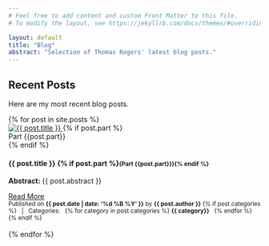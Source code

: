 ```yaml
---
# Feel free to add content and custom Front Matter to this file.
# To modify the layout, see https://jekyllrb.com/docs/themes/#overriding-theme-defaults

layout: default
title: "Blog"
abstract: "Selection of Thomas Rogers' latest blog posts."
---
```

<h2 class="cover-heading">Recent Posts</h2>
<p>Here are my most recent blog posts.</p>
<div class="row">
{% for post in site.posts %}
<div class="card">
    <div class="card-horizontal">
        <div class="img-square-wrapper">
			<a href="{{ post.url }}">
            <img src="{{ './assets/images/' | append: post.lead_image | relative_url }}" alt="{{ post.title }}">
            </a>
            {% if post.part %}<div class="middle-bottom">Part {{post.part}}</div>{% endif %}
        </div>
        <div class="card-body card-body-left">
            <h4>{{ post.title }} {% if post.part %}<small>(Part {{post.part}}){% endif %}</small></h4>
            <p><b>Abstract: </b>{{ post.abstract }}</p>
			<a href="{{ post.url }}" class="btn btn-secondary">Read More</a>
        </div>
    </div>
    <div class="card-footer">
        <small class="text-muted">Published on <b>{{ post.date | date: '%d %B %Y' }}</b> by <b>{{ post.author }}</b>
            {% if post.categories %}
            &nbsp;&nbsp;|&nbsp;&nbsp; Categories:&nbsp;&nbsp; 
                {% for category in post.categories %}
                    <b>{{ category}}</b>&nbsp;&nbsp;
                {% endfor %}
            {% endif %}
        </small>
    </div>
</div>
<br>
{% endfor %}
</div>

